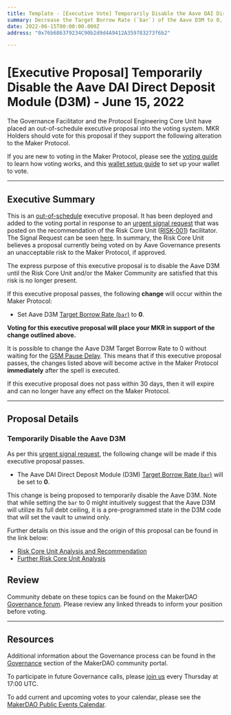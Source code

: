 ```yaml
---
title: Template - [Executive Vote] Temporarily Disable the Aave DAI Direct Deposit Module (D3M) - June 15, 2022
summary: Decrease the Target Borrow Rate (`bar`) of the Aave D3M to 0, this will unwind the Aave D3M vault.
date: 2022-06-15T00:00:00.000Z
address: "0x76b686379234C90b2d9d4A9412A359783273f6b2"

---
```

# [Executive Proposal] Temporarily Disable the Aave DAI Direct Deposit Module (D3M) - June 15, 2022

The Governance Facilitator and the Protocol Engineering Core Unit have placed an out-of-schedule executive proposal into the voting system. MKR Holders should vote for this proposal if they support the following alteration to the Maker Protocol.

If you are new to voting in the Maker Protocol, please see the [voting guide](https://community-development.makerdao.com/en/learn/governance/how-voting-works/) to learn how voting works, and this [wallet setup guide](https://community-development.makerdao.com/en/learn/governance/voting-setup/) to set up your wallet to vote.

---

## Executive Summary

This is an [out-of-schedule](https://mips.makerdao.com/mips/details/MIP41#MIP41c2) executive proposal. It has been deployed and added to the voting portal in response to an [urgent signal request](https://mips.makerdao.com/mips/details/MIP24#MIP24c4) that was posted on the recommendation of the Risk Core Unit ([RISK-001](https://mips.makerdao.com/mips/details/MIP39c2SP2)) facilitator. The Signal Request can be seen [here](https://forum.makerdao.com/t/urgent-signal-request-set-aave-d3m-bar-to-0/15800). In summary, the Risk Core Unit believes a proposal currently being voted on by Aave Governance presents an unacceptable risk to the Maker Protocol, if approved. 

The express purpose of this executive proposal is to disable the Aave D3M until the Risk Core Unit and/or the Maker Community are satisfied that this risk is no longer present.

If this executive proposal passes, the following **change** will occur within the Maker Protocol:
* Set Aave D3M [Target Borrow Rate (`bar`)](https://manual.makerdao.com/module-index/module-dai-direct-deposit#target-borrow-rate-bar) to **0**.

**Voting for this executive proposal will place your MKR in support of the change outlined above.**

It is possible to change the Aave D3M Target Borrow Rate to 0 without waiting for the [GSM Pause Delay](https://manual.makerdao.com/parameter-index/core/param-gsm-pause-delay). This means that if this executive proposal passes, the changes listed above will become active in the Maker Protocol **immediately** after the spell is executed.

If this executive proposal does not pass within 30 days, then it will expire and can no longer have any effect on the Maker Protocol.

---

## Proposal Details

### Temporarily Disable the Aave D3M

As per this [urgent signal request](https://forum.makerdao.com/t/urgent-signal-request-set-aave-d3m-bar-to-0/15800), the following change will be made if this executive proposal passes.
* The Aave DAI Direct Deposit Module (D3M) [Target Borrow Rate (`bar`)](https://manual.makerdao.com/module-index/module-dai-direct-deposit#target-borrow-rate-bar) will be set to **0**.

This change is being proposed to temporarily disable the Aave D3M. Note that while setting the `bar` to 0 might intuitively suggest that the Aave D3M will utilize its full debt ceiling, it is a pre-programmed state in the D3M code that will set the vault to unwind only. 

Further details on this issue and the origin of this proposal can be found in the link below:
* [Risk Core Unit Analysis and Recommendation](https://forum.makerdao.com/t/signal-request-set-the-aave-d3m-dc-to-0-zero/15775/15)
* [Further Risk Core Unit Analysis](https://forum.makerdao.com/t/urgent-signal-request-set-aave-d3m-bar-to-0/15800/15)

## Review

Community debate on these topics can be found on the MakerDAO [Governance forum](https://forum.makerdao.com/). Please review any linked threads to inform your position before voting.

---

## Resources

Additional information about the Governance process can be found in the [Governance](https://community-development.makerdao.com/en/learn/governance) section of the MakerDAO community portal.

To participate in future Governance calls, please [join us](https://github.com/makerdao/community/tree/master/governance/governance-and-risk-meetings) every Thursday at 17:00 UTC.

To add current and upcoming votes to your calendar, please see the [MakerDAO Public Events Calendar](https://calendar.google.com/calendar/embed?src=makerdao.com_3efhm2ghipksegl009ktniomdk%40group.calendar.google.com&ctz=UTC&mode=week&showCalendars=0&showPrint=0).
